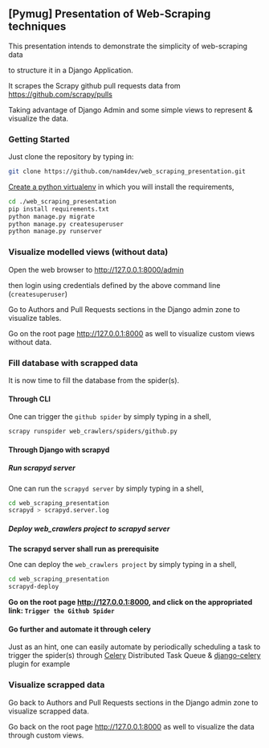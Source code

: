## [Pymug] Presentation of Web-Scraping techniques

This presentation intends to demonstrate the simplicity of web-scraping data 

to structure it in a Django Application.

It scrapes the Scrapy github pull requests data from https://github.com/scrapy/pulls

Taking advantage of Django Admin and some simple views to represent & visualize the data.

### Getting Started

Just clone the repository by typing in:

```bash
git clone https://github.com/nam4dev/web_scraping_presentation.git
```

[Create a python virtualenv](https://virtualenv.pypa.io/en/stable/installation/) in which you will install the requirements,

```bash
cd ./web_scraping_presentation
pip install requirements.txt
python manage.py migrate
python manage.py createsuperuser
python manage.py runserver
```

### Visualize modelled views (without data)

Open the web browser to http://127.0.0.1:8000/admin 

then login using credentials defined by the above command line (`createsuperuser`)

Go to Authors and Pull Requests sections in the Django admin zone to visualize tables.

Go on the root page http://127.0.0.1:8000 as well to visualize custom views without data.

### Fill database with scrapped data

It is now time to fill the database from the spider(s).

#### Through CLI

One can trigger the `github spider` by simply typing in a shell,

```bash
scrapy runspider web_crawlers/spiders/github.py
```

#### Through Django with scrapyd

##### Run scrapyd server

One can run the `scrapyd server` by simply typing in a shell,

```bash
cd web_scraping_presentation
scrapyd > scrapyd.server.log
```

##### Deploy web_crawlers project to scrapyd server

**The scrapyd server shall run as prerequisite**

One can deploy the `web_crawlers project` by simply typing in a shell,

```bash
cd web_scraping_presentation
scrapyd-deploy
```

**Go on the root page http://127.0.0.1:8000, and click on the appropriated link: `Trigger the Github Spider`**

#### Go further and automate it through celery

Just as an hint, one can easily automate by periodically scheduling a task to trigger the
spider(s) through [Celery](http://www.celeryproject.org/) Distributed Task Queue & [django-celery](https://github.com/celery/django-celery/) plugin for example

### Visualize scrapped data

Go back to Authors and Pull Requests sections in the Django admin zone to visualize scrapped data.

Go back on the root page http://127.0.0.1:8000 as well to visualize the data through custom views.

